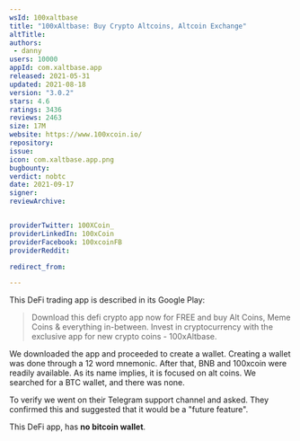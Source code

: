 ```yaml
---
wsId: 100xaltbase
title: "100xAltbase: Buy Crypto Altcoins, Altcoin Exchange"
altTitle: 
authors:
 - danny
users: 10000
appId: com.xaltbase.app
released: 2021-05-31
updated: 2021-08-18
version: "3.0.2"
stars: 4.6
ratings: 3436
reviews: 2463
size: 17M
website: https://www.100xcoin.io/
repository: 
issue: 
icon: com.xaltbase.app.png
bugbounty: 
verdict: nobtc
date: 2021-09-17
signer: 
reviewArchive:


providerTwitter: 100XCoin_
providerLinkedIn: 100xCoin
providerFacebook: 100xcoinFB
providerReddit: 

redirect_from:

---
```

This DeFi trading app is described in its Google Play:

> Download this defi crypto app now for FREE and buy Alt Coins, Meme Coins & everything in-between. Invest in cryptocurrency with the exclusive app for new crypto coins - 100xAltbase.

We downloaded the app and proceeded to create a wallet. Creating a wallet was done through a 12 word mnemonic. After that, BNB and 100xcoin were readily available. As its name implies, it is focused on alt coins. We searched for a BTC wallet, and there was none. 

To verify we went on their Telegram support channel and asked. They confirmed this and suggested that it would be a "future feature".

This DeFi app, has **no bitcoin wallet**. 